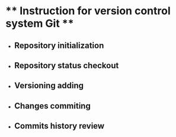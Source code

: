 # ** Instruction for version control system Git **

 * ## Repository initialization

 * ## Repository status checkout

 * ## Versioning adding

 * ## Changes commiting

 * ## Commits history review
 